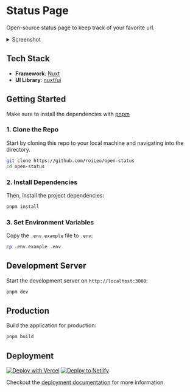 # Status Page

Open-source status page to keep track of your favorite url.

<details>
  <summary>Screenshot</summary>

  ![Screenshot 2024-10-09 at 10-44-04 ](https://github.com/user-attachments/assets/1e8779d3-cc8a-489b-84b6-d863367983f0)


</details>

## Tech Stack

- **Framework**: [Nuxt](https://nuxt.com/)
- **UI Library**: [nuxt/ui](https://ui.nuxt.com/)

## Getting Started

Make sure to install the dependencies with [pnpm](https://pnpm.io/installation#using-corepack)

### 1. Clone the Repo

Start by cloning this repo to your local machine and navigating into the directory.

```bash
git clone https://github.com/roiLeo/open-status
cd open-status
```

### 2. Install Dependencies

Then, install the project dependencies:

```bash
pnpm install
```

### 3. Set Environment Variables

Copy the `.env.example` file to `.env`:

```bash
cp .env.example .env
```

## Development Server

Start the development server on `http://localhost:3000`:

```bash
pnpm dev
```

## Production

Build the application for production:

```bash
pnpm build
```


## Deployment

[![Deploy with Vercel](https://vercel.com/button)](https://vercel.com/new/clone?repository-url=https%3A%2F%2Fgithub.com%2FroiLeo%2Fopen-status) [![Deploy to Netlify](https://www.netlify.com/img/deploy/button.svg)](https://app.netlify.com/start/deploy?repository=https://github.com/roiLeo/open-status)

Checkout the [deployment documentation](https://nuxt.com//guide/deploy/presets) for more information.
